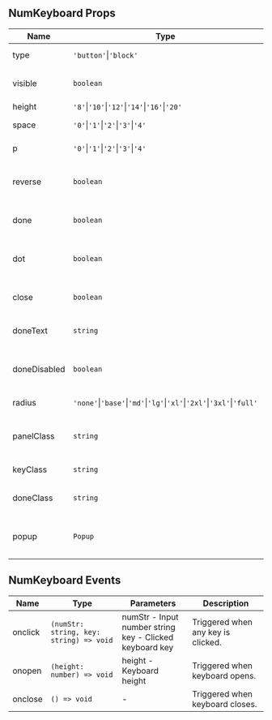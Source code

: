 ## NumKeyboard Props

| Name         | Type                                                                   | Default                        | Required | Description                                                                       |
| ------------ | ---------------------------------------------------------------------- | ------------------------------ | -------- | --------------------------------------------------------------------------------- |
| type         | `'button'`\|`'block'`                                                  | `'button'`                     | N        | Keyboard style type.                                                              |
| visible      | `boolean`                                                              | `false`                        | N        | Whether to show keyboard.                                                         |
| height       | `'8'`\|`'10'`\|`'12'`\|`'14'`\|`'16'`\|`'20'`                          | `'12'`                         | N        | Key height.                                                                       |
| space        | `'0'`\|`'1'`\|`'2'`\|`'3'`\|`'4'`                                      | `'2'`                          | N        | Key spacing.                                                                      |
| p            | `'0'`\|`'1'`\|`'2'`\|`'3'`\|`'4'`                                      | `'2'`                          | N        | Keyboard padding.                                                                 |
| reverse      | `boolean`                                                              | `false`                        | N        | Whether to reverse number order.                                                  |
| done         | `boolean`                                                              | `true`                         | N        | Whether to show done button.                                                      |
| dot          | `boolean`                                                              | `true`                         | N        | Whether to show decimal point.                                                    |
| close        | `boolean`                                                              | `false`                        | N        | Whether to show close button.                                                     |
| doneText     | `string`                                                               | Current language's common.done | N        | Done button text.                                                                 |
| doneDisabled | `boolean`                                                              | `false`                        | N        | Whether to disable done button.                                                   |
| radius       | `'none'`\|`'base'`\|`'md'`\|`'lg'`\|`'xl'`\|`'2xl'`\|`'3xl'`\|`'full'` | `'base'`                       | N        | Key border radius.                                                                |
| panelClass   | `string`                                                               | `''`                           | N        | Inject class for keyboard panel.                                                  |
| keyClass     | `string`                                                               | `''`                           | N        | Inject class for keys.                                                            |
| doneClass    | `string`                                                               | `''`                           | N        | Inject class for done button.                                                     |
| popup        | `Popup`                                                                | `{}`                           | N        | Popup parameters [Popup Props](https://stdf.design/#/components?nav=popup&tab=1). |

## NumKeyboard Events

| Name    | Type                                    | Parameters                                                   | Description                        |
| ------- | --------------------------------------- | ------------------------------------------------------------ | ---------------------------------- |
| onclick | `(numStr: string, key: string) => void` | numStr - Input number string<br />key - Clicked keyboard key | Triggered when any key is clicked. |
| onopen  | `(height: number) => void`              | height - Keyboard height                                     | Triggered when keyboard opens.     |
| onclose | `() => void`                            | -                                                            | Triggered when keyboard closes.    |
